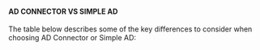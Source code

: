 #### AD CONNECTOR VS SIMPLE AD

The table below describes some of the key differences to consider when choosing
AD Connector or Simple AD:

